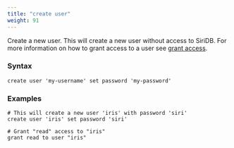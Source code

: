 ```yaml
---
title: "create user"
weight: 91
---
```


Create a new user. This will create a new user without access to SiriDB.
For more information on how to grant access to a user see [grant access](../../access/grant_access).

### Syntax

    create user 'my-username' set password 'my-password'

### Examples

    # This will create a new user 'iris' with password 'siri'
    create user 'iris' set password 'siri'

    # Grant "read" access to "iris"
    grant read to user "iris"
